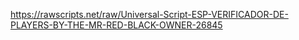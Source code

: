 https://rawscripts.net/raw/Universal-Script-ESP-VERIFICADOR-DE-PLAYERS-BY-THE-MR-RED-BLACK-OWNER-26845
